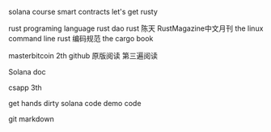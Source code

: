 solana course smart contracts
let's get rusty

rust programing language
rust dao
rust 陈天
RustMagazine中文月刊
the linux command line
rust 编码规范
the cargo book


masterbitcoin 2th github 原版阅读  第三遍阅读

Solana doc 

csapp 3th

get hands dirty
solana code 
demo code

git
markdown

